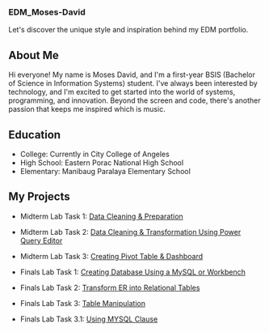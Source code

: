 ### EDM_Moses-David
Let's discover the unique style and inspiration behind my EDM portfolio.

## About Me ##
Hi everyone! My name is Moses David, and I'm a first-year BSIS (Bachelor of Science in Information Systems) student. I've always been interested by technology, and I'm excited to get started into the world of systems, programming, and innovation. Beyond the screen and code, there's another passion that keeps me inspired which is music. 

 

## Education ##
- College: Currently in City College of Angeles
- High School: Eastern Porac National High School
- Elementary: Manibaug Paralaya Elementary School

## My Projects ##
- Midterm Lab Task 1: [Data Cleaning & Preparation](Midterm%20Task%201/index.html)
- Midterm Lab Task 2: [Data Cleaning & Transformation Using Power Query Editor](Midterm%20Lab%20Task%202/index.html)
- Midterm Lab Task 3: [Creating Pivot Table & Dashboard](Midterm%20Lab%20Task%203/index.html)

- Finals Lab Task 1: [Creating Database Using a MySQL or Workbench](Finals%20Lab%20Task%201/index.html)
- Finals Lab Task 2: [Transform ER into Relational Tables](Finals%20Lab%20Task%202/index.html)
- Finals Lab Task 3: [Table Manipulation](Finals%20Lab%20Task%203/index.html)
- Finals Lab Task 3.1: [Using MYSQL Clause ](Finals%20Lab%20Task%203.1/index.html)
